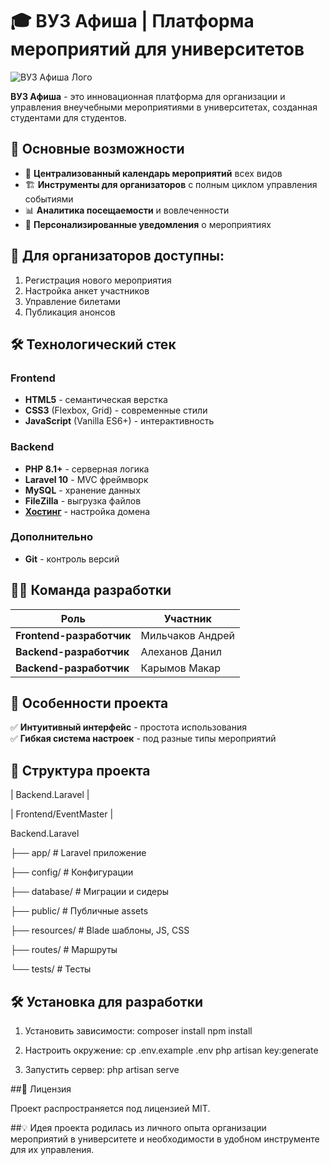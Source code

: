 # 🎓 ВУЗ Афиша | Платформа мероприятий для университетов

![ВУЗ Афиша Лого](https://i.postimg.cc/HsKxpC8R/Screenshot-63.png)

**ВУЗ Афиша** - это инновационная платформа для организации и управления внеучебными мероприятиями в университетах, созданная студентами для студентов.

## 🌟 Основные возможности

- 📅 **Централизованный календарь мероприятий** всех видов
- 🏗️ **Инструменты для организаторов** с полным циклом управления событиями
- 📊 **Аналитика посещаемости** и вовлеченности
- 🔔 **Персонализированные уведомления** о мероприятиях

## 🚀 Для организаторов доступны:

1. Регистрация нового мероприятия
2. Настройка анкет участников
3. Управление билетами
4. Публикация анонсов

## 🛠 Технологический стек

### Frontend
- **HTML5** - семантическая верстка
- **CSS3** (Flexbox, Grid) - современные стили
- **JavaScript** (Vanilla ES6+) - интерактивность

### Backend
- **PHP 8.1+** - серверная логика
- **Laravel 10** - MVC фреймворк
- **MySQL** - хранение данных
- **FileZilla** - выгрузка файлов
- **[Хостинг](https://cp.sprinthost.ru)** - настройка домена

### Дополнительно
- **Git** - контроль версий

## 👨‍💻 Команда разработки

| Роль | Участник |
|------|----------|
| **Frontend-разработчик** | Мильчаков Андрей |
| **Backend-разработчик** | Алеханов Данил |
| **Backend-разработчик** | Карымов Макар |

## 📌 Особенности проекта

✅ **Интуитивный интерфейс** - простота использования  
✅ **Гибкая система настроек** - под разные типы мероприятий  

## 📂 Структура проекта

|  Backend.Laravel  |

|  Frontend/EventMaster  |

Backend.Laravel

├── app/ # Laravel приложение

├── config/ # Конфигурации

├── database/ # Миграции и сидеры

├── public/ # Публичные assets

├── resources/ # Blade шаблоны, JS, CSS

├── routes/ # Маршруты

└── tests/ # Тесты

## 🛠 Установка для разработки

1. Установить зависимости:
composer install
npm install

2. Настроить окружение:
cp .env.example .env
php artisan key:generate

3. Запустить сервер:
php artisan serve

##📄 Лицензия

Проект распространяется под лицензией MIT.

##💡 Идея проекта родилась из личного опыта организации мероприятий в университете и необходимости в удобном инструменте для их управления.
